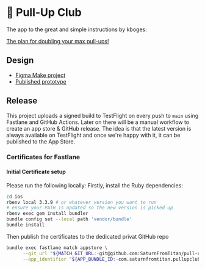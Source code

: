 # 💪 Pull-Up Club

The app to the great and simple instructions by kboges:

[The plan for doubling your max pull-ups!](https://www.youtube.com/watch?v=w9Mu-azxol8)

## Design

- [Figma Make project](https://www.figma.com/make/FPf0WLYOC5cKtXhh9Yhdgh/Pull-Up-Doubler?node-id=0-1&p=f&t=8SOteVgZCKzLM9C0-0)
- [Published prototype](https://dot-gothic-32505069.figma.site)

## Release

This project uploads a signed build to TestFlight on every push to `main` using Fastlane and GitHub Actions.
Later on there will be a manual workflow to create an app store & GitHub release.
The idea is that the latest version is always available on TestFlight and once we're happy with it, it can
be published to the App Store.

### Certificates for Fastlane

#### Initial Certificate setup

Please run the following locally: Firstly, install the Ruby dependencies:

```sh
cd ios
rbenv local 3.3.9 # or whatever version you want to run
# ensure your PATH is updated so the new version is picked up
rbenv exec gem install bundler
bundle config set --local path 'vendor/bundle'
bundle install
```

Then publish the certificates to the dedicated privat GitHub repo

```sh
bundle exec fastlane match appstore \
      --git_url "${MATCH_GIT_URL:-git@github.com:SaturnFromTitan/pull-up-club-certificates.git}" \
      --app_identifier "${APP_BUNDLE_ID:-com.saturnfromtitan.pullupclub}"
```
